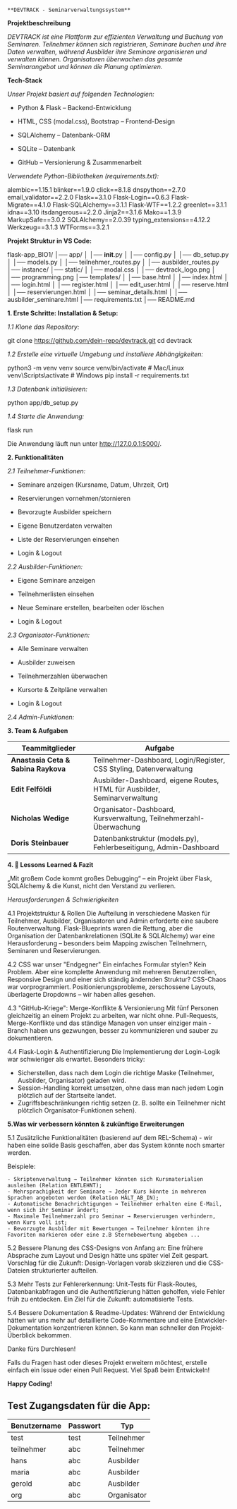                                                                               **DEVTRACK - Seminarverwaltungssystem**

**Projektbeschreibung**

*DEVTRACK ist eine Plattform zur effizienten Verwaltung und Buchung von Seminaren. Teilnehmer können sich registrieren, Seminare buchen und ihre Daten verwalten, während Ausbilder ihre Seminare organisieren und verwalten können. Organisatoren überwachen das gesamte Seminarangebot und können die Planung optimieren.*


**Tech-Stack**

*Unser Projekt basiert auf folgenden Technologien:*

- Python & Flask – Backend-Entwicklung

- HTML, CSS (modal.css), Bootstrap – Frontend-Design

- SQLAlchemy – Datenbank-ORM

- SQLite – Datenbank

- GitHub – Versionierung & Zusammenarbeit


*Verwendete Python-Bibliotheken (requirements.txt):*

alembic==1.15.1
blinker==1.9.0
click==8.1.8
dnspython==2.7.0
email_validator==2.2.0
Flask==3.1.0
Flask-Login==0.6.3
Flask-Migrate==4.1.0
Flask-SQLAlchemy==3.1.1
Flask-WTF==1.2.2
greenlet==3.1.1
idna==3.10
itsdangerous==2.2.0
Jinja2==3.1.6
Mako==1.3.9
MarkupSafe==3.0.2
SQLAlchemy==2.0.39
typing_extensions==4.12.2
Werkzeug==3.1.3
WTForms==3.2.1


**Projekt Struktur in VS Code:**

flask-app_BIO1/
│── app/
│   │── __init__.py
│   │── config.py
│   │── db_setup.py
│   │── models.py
│   │── teilnehmer_routes.py
│   │── ausbilder_routes.py
│── instance/
│── static/
│   │── modal.css
│   │── devtrack_logo.png
│   │── programming.png
│── templates/
│   │── base.html
│   │── index.html
│   │── login.html
│   │── register.html
│   │── edit_user.html
│   │── reserve.html
│   │── reservierungen.html
│   │── seminar_details.html
│   │── ausbilder_seminare.html
│── requirements.txt
│── README.md


**1. Erste Schritte: Installation & Setup:**

*1.1 Klone das Repository:*

git clone https://github.com/dein-repo/devtrack.git
cd devtrack


*1.2 Erstelle eine virtuelle Umgebung und installiere Abhängigkeiten:*

python3 -m venv venv
source venv/bin/activate  # Mac/Linux
venv\Scripts\activate    # Windows
pip install -r requirements.txt


*1.3 Datenbank initialisieren:*

python app/db_setup.py


*1.4 Starte die Anwendung:*

flask run

Die Anwendung läuft nun unter http://127.0.0.1:5000/.


**2. Funktionalitäten**

*2.1 Teilnehmer-Funktionen:*

- Seminare anzeigen (Kursname, Datum, Uhrzeit, Ort)

- Reservierungen vornehmen/stornieren

- Bevorzugte Ausbilder speichern

- Eigene Benutzerdaten verwalten

- Liste der Reservierungen einsehen

- Login & Logout


*2.2 Ausbilder-Funktionen:*

- Eigene Seminare anzeigen

- Teilnehmerlisten einsehen

- Neue Seminare erstellen, bearbeiten oder löschen

- Login & Logout
  

*2.3 Organisator-Funktionen:*

- Alle Seminare verwalten

- Ausbilder zuweisen

- Teilnehmerzahlen überwachen

- Kursorte & Zeitpläne verwalten

- Login & Logout


*2.4 Admin-Funktionen:*


**3. Team & Aufgaben**

| Teammitglieder               | Aufgabe                                      |
|------------------------------|---------------------------------------------|
| **Anastasia Ceta & Sabina Raykova** | Teilnehmer-Dashboard, Login/Register, CSS Styling, Datenverwaltung |
| **Edit Felföldi**            | Ausbilder-Dashboard, eigene Routes, HTML für Ausbilder, Seminarverwaltung |
| **Nicholas Wedige**          | Organisator-Dashboard, Kursverwaltung, Teilnehmerzahl-Überwachung |
| **Doris Steinbauer**         | Datenbankstruktur (models.py), Fehlerbeseitigung, Admin-Dashboard |


**4. 🚀 Lessons Learned & Fazit**

„Mit großem Code kommt großes Debugging“ – ein Projekt über Flask, SQLAlchemy & die Kunst, nicht den Verstand zu verlieren.

*Herausforderungen & Schwierigkeiten*

4.1 Projektstruktur & Rollen
Die Aufteilung in verschiedene Masken für Teilnehmer, Ausbilder, Organisatoren und Admin erforderte eine saubere Routenverwaltung. Flask-Blueprints waren die Rettung, aber die Organisation der Datenbankrelationen (SQLite & SQLAlchemy) war eine Herausforderung – besonders beim Mapping zwischen Teilnehmern, Seminaren und Reservierungen.

4.2 CSS war unser "Endgegner"
Ein einfaches Formular stylen? Kein Problem. Aber eine komplette Anwendung mit mehreren Benutzerrollen, Responsive Design und einer sich ständig ändernden Struktur? CSS-Chaos war vorprogrammiert. Positionierungsprobleme, zerschossene Layouts, überlagerte Dropdowns – wir haben alles gesehen.

4.3 "GitHub-Kriege": Merge-Konflikte & Versionierung
Mit fünf Personen gleichzeitig an einem Projekt zu arbeiten, war nicht ohne. Pull-Requests, Merge-Konflikte und das ständige Managen von unser einziger main - Branch haben uns gezwungen, besser zu kommunizieren und sauber zu dokumentieren.

4.4 Flask-Login & Authentifizierung
Die Implementierung der Login-Logik war schwieriger als erwartet. Besonders tricky:
- Sicherstellen, dass nach dem Login die richtige Maske (Teilnehmer, Ausbilder, Organisator) geladen wird.
- Session-Handling korrekt umsetzen, ohne dass man nach jedem Login plötzlich auf der Startseite landet.
- Zugriffsbeschränkungen richtig setzen (z. B. sollte ein Teilnehmer nicht plötzlich Organisator-Funktionen sehen).


**5.Was wir verbessern könnten & zukünftige Erweiterungen**

5.1 Zusätzliche Funktionalitäten (basierend auf dem REL-Schema) - wir haben eine solide Basis geschaffen, aber das System könnte noch smarter werden. 

Beispiele:

    - Skriptenverwaltung → Teilnehmer könnten sich Kursmaterialien ausleihen (Relation ENTLEHNT);
    - Mehrsprachigkeit der Seminare → Jeder Kurs könnte in mehreren Sprachen angeboten werden (Relation HÄLT_AB_IN);
    - Automatische Benachrichtigungen → Teilnehmer erhalten eine E-Mail, wenn sich ihr Seminar ändert;
    - Maximale Teilnehmerzahl pro Seminar → Reservierungen verhindern, wenn Kurs voll ist;
    - Bevorzugte Ausbilder mit Bewertungen → Teilnehmer könnten ihre Favoriten markieren oder eine z.B Sternebewertung abgeben ...


5.2 Bessere Planung des CSS-Designs von Anfang an:
Eine frühere Absprache zum Layout und Design hätte uns später viel Zeit gespart. Vorschlag für die Zukunft: Design-Vorlagen vorab skizzieren und die CSS-Dateien strukturierter aufteilen.

5.3 Mehr Tests zur Fehlererkennung:
Unit-Tests für Flask-Routes, Datenbankabfragen und die Authentifizierung hätten geholfen, viele Fehler früh zu entdecken. Ein Ziel für die Zukunft: automatisierte Tests.

5.4 Bessere Dokumentation & Readme-Updates:
Während der Entwicklung hätten wir uns mehr auf detaillierte Code-Kommentare und eine Entwickler-Dokumentation konzentrieren können. So kann man schneller den Projekt-Überblick bekommen.


Danke fürs Durchlesen!

Falls du Fragen hast oder dieses Projekt erweitern möchtest, erstelle einfach ein Issue oder einen Pull Request. Viel Spaß beim Entwickeln!

**Happy Coding!**


## Test Zugangsdaten für die App:

| Benutzername | Passwort | Typ         |
| ------------ | -------- | ----------- |
| test         | test     | Teilnehmer  |
| teilnehmer   | abc      | Teilnehmer  |
| hans         | abc      | Ausbilder   |
| maria        | abc      | Ausbilder   |
| gerold       | abc      | Ausbilder   |
| org          | abc      | Organisator |
